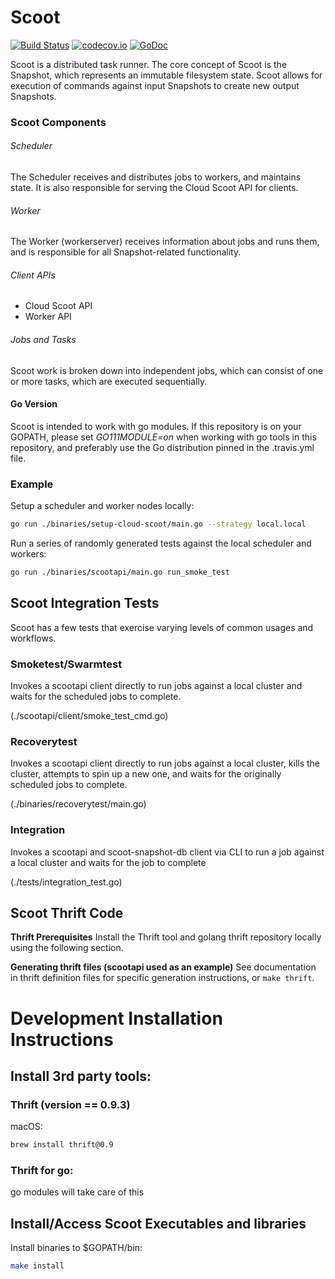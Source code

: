 # Scoot
[![Build Status](https://travis-ci.org/twitter/scoot.svg?branch=master)](https://travis-ci.org/twitter/scoot)
[![codecov.io](https://codecov.io/github/twitter/scoot/coverage.svg?branch=master)](https://codecov.io/gh/twitter/scoot?branch=master)
[![GoDoc](https://godoc.org/github.com/twitter/scoot?status.svg)](https://godoc.org/github.com/twitter/scoot)

Scoot is a distributed task runner.
The core concept of Scoot is the Snapshot, which represents an immutable filesystem state.
Scoot allows for execution of commands against input Snapshots to create new output Snapshots.

### Scoot Components

###### Scheduler

The Scheduler receives and distributes jobs to workers, and maintains state. It is also responsible for serving the Cloud Scoot API for clients.

###### Worker

The Worker (workerserver) receives information about jobs and runs them, and is responsible for all Snapshot-related functionality.

###### Client APIs

* Cloud Scoot API
* Worker API

###### Jobs and Tasks

Scoot work is broken down into independent jobs, which can consist of one or more tasks, which are executed sequentially.

#### Go Version

Scoot is intended to work with go modules. If this repository is on your GOPATH, please set *GO111MODULE=on* when
working with go tools in this repository, and preferably use the Go distribution pinned in the .travis.yml file.

### Example

Setup a scheduler and worker nodes locally:

```sh
go run ./binaries/setup-cloud-scoot/main.go --strategy local.local
```

Run a series of randomly generated tests against the local scheduler and workers:

```sh
go run ./binaries/scootapi/main.go run_smoke_test
```
## Scoot Integration Tests
Scoot has a few  tests that exercise varying levels of common usages and workflows.

### Smoketest/Swarmtest
Invokes a scootapi client directly to run jobs against a local cluster and waits for the 
scheduled jobs to complete.

(./scootapi/client/smoke_test_cmd.go)

### Recoverytest
Invokes a scootapi client directly to run jobs against a local cluster, kills the cluster, 
attempts to spin up a new one, and waits for the originally scheduled jobs to complete.

(./binaries/recoverytest/main.go)

### Integration
Invokes a scootapi and scoot-snapshot-db client via CLI to run a job against a local cluster 
and waits for the job to complete

(./tests/integration_test.go)

## Scoot Thrift Code
__Thrift Prerequisites__
Install the Thrift tool and golang thrift repository locally using the following section.

__Generating thrift files (scootapi used as an example)__
See documentation in thrift definition files for specific generation instructions, or `make thrift`.

# Development Installation Instructions
## Install 3rd party tools:
### Thrift (version == 0.9.3)
macOS:
```sh
brew install thrift@0.9
```
### Thrift for go:
go modules will take care of this

## Install/Access Scoot Executables and libraries
Install binaries to $GOPATH/bin:

```sh
make install
```
